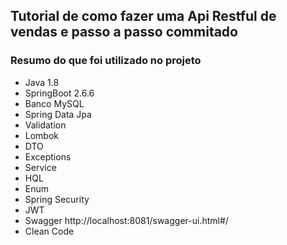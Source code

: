 <h2> Tutorial de como fazer uma Api Restful de vendas e passo a passo commitado</h2>

<h3>Resumo do que foi utilizado no projeto</h3>
<ul>
  <li>Java 1.8</li> <li>SpringBoot 2.6.6</li>
  <li>Banco MySQL</li> <li>Spring Data Jpa</li>
  <li>Validation</li>
  <li>Lombok</li>
  <li>DTO</li>
  <li>Exceptions</li>
  <li>Service</li>
  <li>HQL</li>
  <li>Enum</li>
  <li>Spring Security</li>
  <li>JWT</li>
  <li>Swagger http://localhost:8081/swagger-ui.html#/</li>
  <li>Clean Code</li>
 </ul>
 
 
  
